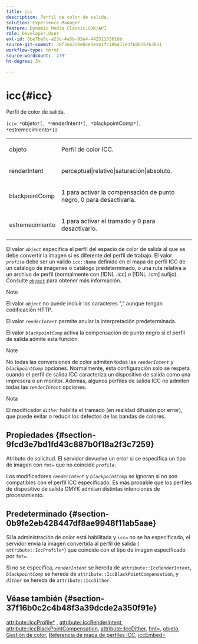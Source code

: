```yaml
---
title: icc
description: Perfil de color de salida.
solution: Experience Manager
feature: Dynamic Media Classic,SDK/API
role: Developer,User
exl-id: 8be7be8c-a23d-4a5b-93e4-44231155616b
source-git-commit: 38f3e425be0ce3e241fc18b477e3f68b7b763b51
workflow-type: tm+mt
source-wordcount: '279'
ht-degree: 3%

---
```


# icc{#icc}

Perfil de color de salida.

`icc= *`objeto`*[, *`renderIntent`*[, *`blackpointComp`*[, *`estremecimiento`*]]`

<table id="simpletable_AC20916999004CDCBBB9888B3A8FB0A7"> 
 <tr class="strow"> 
  <td class="stentry"> <p><span class="codeph"> <span class="varname"> objeto</span> </span> </p></td> 
  <td class="stentry"> <p>Perfil de color ICC. </p></td> 
 </tr> 
 <tr class="strow"> 
  <td class="stentry"> <p><span class="codeph"> <span class="varname"> renderIntent</span></span> </p></td> 
  <td class="stentry"> <p><span class="codeph"> perceptual|relativo|saturación|absoluto</span>. </p></td> 
 </tr> 
 <tr class="strow"> 
  <td class="stentry"> <p><span class="codeph"> <span class="varname"> blackpointComp</span></span> </p></td> 
  <td class="stentry"> <p>1 para activar la compensación de punto negro, 0 para desactivarla. </p></td> 
 </tr> 
 <tr class="strow"> 
  <td class="stentry"> <p><span class="codeph"> <span class="varname"> estremecimiento</span></span> </p></td> 
  <td class="stentry"> <p>1 para activar el tramado y 0 para desactivarlo. </p></td> 
 </tr> 
</table>

El valor *`object`* especifica el perfil del espacio de color de salida al que se debe convertir la imagen si es diferente del perfil de trabajo. El valor *`profile`* debe ser un válido `icc::Name` definido en el mapa de perfil ICC de un catálogo de imágenes o catálogo predeterminado, o una ruta relativa a un archivo de perfil (normalmente con [!DNL .icc] o [!DNL .icm] sufijo). Consulte [*`object`*](../../../../../is-api/http-ref/image-serving-api-ref/c-http-protocol-reference/c-data-types/r-object.md#reference-2591bd24548d462782c68d138ef795a0) para obtener más información.

>[!NOTE]
>
>El valor *`object`* no puede incluir los caracteres &quot;,&quot; aunque tengan codificación HTTP.

El valor *`renderIntent`* permite anular la interpretación predeterminada.

El valor *`blackpointComp`* activa la compensación de punto negro si el perfil de salida admite esta función.

>[!NOTE]
>
>No todas las conversiones de color admiten todas las *`renderIntent`* y *`blackpointComp`* opciones. Normalmente, esta configuración solo se respeta cuando el perfil de salida ICC caracteriza un dispositivo de salida como una impresora o un monitor. Además, algunos perfiles de salida ICC no admiten todas las *`renderIntent`* opciones.

Nota

El modificador *`dither`* habilita el tramado (en realidad difusión por error), que puede evitar o reducir los defectos de las bandas de colores.

## Propiedades {#section-9fcd3e7bd1fd43c887b0f18a2f3c7259}

Atributo de solicitud. El servidor devuelve un error si se especifica un tipo de imagen con `fmt=` que no coincide *`profile`*.

Los modificadores *`renderIntent`* y *`blackpointComp`* se ignoran si no son compatibles con el perfil ICC especificado. Es más probable que los perfiles de dispositivo de salida CMYK admitan distintas intenciones de procesamiento.

## Predeterminado {#section-0b9fe2eb428447df8ae9948f11ab5aae}

Si la administración de color está habilitada y `icc=` no se ha especificado, el servidor envía la imagen convertida al perfil de salida ( `attribute::IccProfile*`) que coincide con el tipo de imagen especificado por `fmt=`.

Si no se especifica, *`renderIntent`* se hereda de `attribute::IccRenderIntent`, *`blackpointComp`* se hereda de `attribute::IccBlackPointCompensation`, y *`dither`* se hereda de `attribute::IccDither`.

## Véase también {#section-37f16b0c2c4b48f3a39dcde2a350f91e}

[attribute::IccProfile*](../../../../../is-api/image-catalog/image-serving-api-ref/c-image-catalog-reference/c-attributes-reference/r-iccprofilecmyk.md#reference-db89f9dac33e447cadb359ec1ba27ee0) , [attribute::IccRenderIntent](../../../../../is-api/image-catalog/image-serving-api-ref/c-image-catalog-reference/c-attributes-reference/r-iccrenderintent.md#reference-012f207f28bd4406a5368d23ed95a51f), [attribute::IccBlackPointCompensation](../../../../../is-api/image-catalog/image-serving-api-ref/c-image-catalog-reference/c-attributes-reference/r-iccblackpointcompensation.md#reference-357626375ee140d1807f0c05171c733f), [attribute::IccDither](../../../../../is-api/image-catalog/image-serving-api-ref/c-image-catalog-reference/c-attributes-reference/r-iccdither.md#reference-914d0d0567364246b4016d45c0ada85b), [fmt=](../../../../../is-api/http-ref/image-serving-api-ref/c-http-protocol-reference/c-command-reference/r-is-http-fmt.md#reference-cdf10043423b45ba9fe15157fb3ae37a), [objeto](../../../../../is-api/http-ref/image-serving-api-ref/c-http-protocol-reference/c-data-types/r-object.md#reference-2591bd24548d462782c68d138ef795a0), [Gestión de color](../../../../../is-api/http-ref/image-serving-api-ref/c-http-protocol-reference/c-syntax-and-features/r-color-management.md#reference-c7e4a72d589145189f7e4bcb6b4544d7), [Referencia de mapa de perfiles ICC](../../../../../is-api/image-catalog/image-serving-api-ref/c-image-catalog-reference/c-icc-profile-map-reference/c-icc-profile-map-reference.md#concept-57b9148ce55249cd825cb7ee19ed057c), [iccEmbed=](../../../../../is-api/http-ref/image-serving-api-ref/c-http-protocol-reference/c-command-reference/r-iccembed.md#reference-e3b774fb322046a2a6dde3a7bab5583e)
